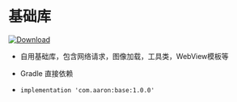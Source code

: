 # 基础库
[ ![Download](https://api.bintray.com/packages/aaron9603/Base/Base/images/download.svg) ](https://bintray.com/aaron9603/Base/Base/_latestVersion)

- 自用基础库，包含网络请求，图像加载，工具类，WebView模板等

- Gradle 直接依赖
- `implementation 'com.aaron:base:1.0.0'`
